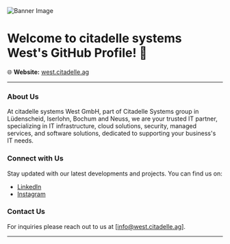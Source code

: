 <!-- Banner Image -->
<img src="https://github.com/user-attachments/assets/acc88520-03c4-40df-a380-231b66b7e460" alt="Banner Image">

# Welcome to citadelle systems West's GitHub Profile! 👋

🌐 **Website:** [west.citadelle.ag](https://west.citadelle.ag)

---

### About Us

At citadelle systems West GmbH, part of Citadelle Systems group in Lüdenscheid, Iserlohn, Bochum and Neuss, we are your trusted IT partner, specializing in IT infrastructure, cloud solutions, security, managed services, and software solutions, dedicated to supporting your business's IT needs.

### Connect with Us

Stay updated with our latest developments and projects. You can find us on:

- [LinkedIn](https://linkedin.com/company/citadelle-systems)
- [Instagram](https://www.instagram.com/citadelle.systems/)

### Contact Us

For inquiries please reach out to us at [info@west.citadelle.ag].

---
